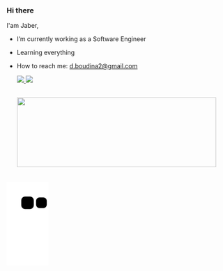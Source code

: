 ### Hi there

I'am Jaber,
- I’m currently working as a Software Engineer
- Learning everything 
- How to reach me: d.boudina2@gmail.com


  <a href = "mailto:d.boudina2@gmail.com">
    <img src="https://img.shields.io/badge/-Gmail-%23333?style=for-the-badge&logo=gmail&logoColor=white" target="_blank">
  </a>
  <a href="https://www.linkedin.com/in/jaber-boudina-0a4540175/)" target="_blank">
    <img src="https://img.shields.io/badge/-LinkedIn-%230077B5?style=for-the-badge&logo=linkedin&logoColor=white" target="_blank">
  </a> 
  <br />
 <br />
 
 <div align="center">
  <a href="https://github.com/JaberMa">
  <img height="160em" width="457em" src="https://github-readme-stats.vercel.app/api?username=JaberMa&hide=contribs&count_private=true&theme=dracula&show_icons=true"/>
</div>
 <br />


![Snake animation](https://github.com/JaberMa/JaberMa/blob/output/github-contribution-grid-snake.svg)
